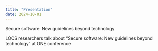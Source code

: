```yaml
---
title: "Presentation"
date: 2024-10-01
---
```


Secure software: New guidelines beyond technology



LOCS researchers talk about “Secure software: New guidelines beyond technology” at ONE conference
